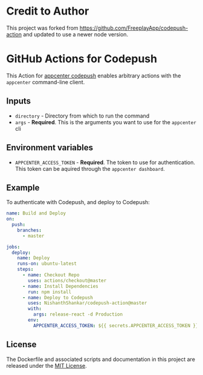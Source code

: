 # Credit to Author
This project was forked from https://github.com/FreeplayApp/codepush-action and updated to use a newer node version.

# GitHub Actions for Codepush

This Action for [appcenter codepush](https://github.com/microsoft/appcenter-cli) enables arbitrary actions with the `appcenter` command-line client.

## Inputs

* `directory` - Directory from which to run the command
* `args` - **Required**. This is the arguments you want to use for the `appcenter` cli


## Environment variables

* `APPCENTER_ACCESS_TOKEN` - **Required**. The token to use for authentication. This token can be aquired through the `appcenter dashboard`.

## Example

To authenticate with Codepush, and deploy to Codepush:

```yaml
name: Build and Deploy
on:
  push:
    branches:
      - master

jobs:
  deploy:
    name: Deploy
    runs-on: ubuntu-latest
    steps:
      - name: Checkout Repo
        uses: actions/checkout@master
      - name: Install Dependencies
        run: npm install
      - name: Deploy to Codepush
        uses: NishanthShankar/codepush-action@master
        with:
          args: release-react -d Production
        env:
          APPCENTER_ACCESS_TOKEN: ${{ secrets.APPCENTER_ACCESS_TOKEN }}
```


## License

The Dockerfile and associated scripts and documentation in this project are released under the [MIT License](LICENSE).
